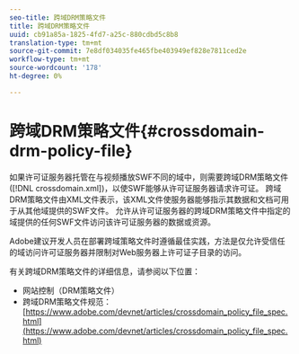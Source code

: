 ```yaml
---
seo-title: 跨域DRM策略文件
title: 跨域DRM策略文件
uuid: cb91a85a-1825-4fd7-a25c-880cdbd5c8b8
translation-type: tm+mt
source-git-commit: 7e8df034035fe465fbe403949ef828e7811ced2e
workflow-type: tm+mt
source-wordcount: '178'
ht-degree: 0%

---
```



# 跨域DRM策略文件{#crossdomain-drm-policy-file}

如果许可证服务器托管在与视频播放SWF不同的域中，则需要跨域DRM策略文件([!DNL crossdomain.xml])，以使SWF能够从许可证服务器请求许可证。 跨域DRM策略文件由XML文件表示，该XML文件使服务器能够指示其数据和文档可用于从其他域提供的SWF文件。 允许从许可证服务器的跨域DRM策略文件中指定的域提供的任何SWF文件访问该许可证服务器的数据或资源。

Adobe建议开发人员在部署跨域策略文件时遵循最佳实践，方法是仅允许受信任的域访问许可证服务器并限制对Web服务器上许可证子目录的访问。

有关跨域DRM策略文件的详细信息，请参阅以下位置：

* 网站控制（DRM策略文件）
* 跨域DRM策略文件规范：[https://www.adobe.com/devnet/articles/crossdomain_policy_file_spec.html](https://www.adobe.com/devnet/articles/crossdomain_policy_file_spec.html)

